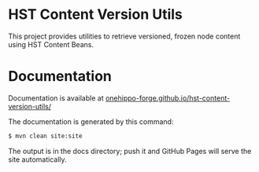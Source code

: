 
# HST Content Version Utils

This project provides utilities to retrieve versioned, frozen node content using HST Content Beans.

# Documentation 

Documentation is available at [onehippo-forge.github.io/hst-content-version-utils/](https://onehippo-forge.github.io/hst-content-version-utils/)

The documentation is generated by this command:

```bash
$ mvn clean site:site
```

The output is in the docs directory; push it and GitHub Pages will serve the site automatically. 
